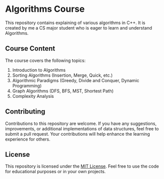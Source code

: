 # Algorithms Course

This repository contains explaining of various algorithms in C++. It is created by me a CS major student who is eager to learn and understand Algorithms.

## Course Content

The course covers the following topics:

1. Introduction to Algorithms
2. Sorting Algorithms (Insertion, Merge, Quick, etc.)
3. Algorithmic Paradigms (Greedy, Divide and Conquer, Dynamic Programming)
4. Graph Algorithms (DFS, BFS, MST, Shortest Path)
5. Complexity Analysis

## Contributing

Contributions to this repository are welcome. If you have any suggestions, improvements, or additional implementations of data structures, feel free to submit a pull request. Your contributions will help enhance the learning experience for others.

## License

This repository is licensed under the [MIT License](LICENSE). Feel free to use the code for educational purposes or in your own projects.
